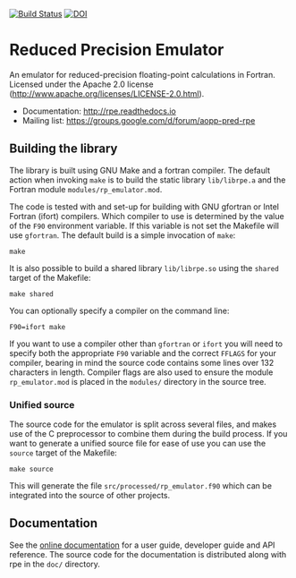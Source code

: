 [![Build Status](https://travis-ci.org/aopp-pred/rpe.svg?branch=master)](https://travis-ci.org/aopp-pred/rpe)
[![DOI](https://zenodo.org/badge/49064493.svg)](https://zenodo.org/badge/latestdoi/49064493)

# Reduced Precision Emulator

An emulator for reduced-precision floating-point calculations in Fortran.
Licensed under the Apache 2.0 license (http://www.apache.org/licenses/LICENSE-2.0.html).

* Documentation: http://rpe.readthedocs.io
* Mailing list:  https://groups.google.com/d/forum/aopp-pred-rpe


## Building the library

The library is built using GNU Make and a fortran compiler. The default action
when invoking `make` is to build the static library `lib/librpe.a` and the
Fortran module `modules/rp_emulator.mod`.

The code is tested with and set-up for building with GNU gfortran or Intel
Fortran (ifort) compilers. Which compiler to use is determined by the value
of the `F90` environment variable. If this variable is not set the Makefile
will use `gfortran`. The default build is a simple invocation of `make`:

    make

It is also possible to build a shared library `lib/librpe.so` using the
`shared` target of the Makefile:

    make shared

You can optionally specify a compiler on the command line:

    F90=ifort make

If you want to use a compiler other than `gfortran` or `ifort` you will
need to specify both the appropriate `F90` variable and the correct `FFLAGS`
for your compiler, bearing in mind the source code contains some lines over
132 characters in length. Compiler flags are also used to ensure the module
`rp_emulator.mod` is placed in the `modules/` directory in the source tree.

### Unified source

The source code for the emulator is split across several files, and makes use
of the C preprocessor to combine them during the build process. If you want to
generate a unified source file for ease of use you can use the `source` target
of the Makefile:

    make source

This will generate the file `src/processed/rp_emulator.f90` which can be
integrated into the source of other projects.


## Documentation

See the [online documentation](http://rpe.readthedocs.io) for a user guide,
developer guide and API reference. The source code for the documentation is
distributed along with rpe in the `doc/` directory.
